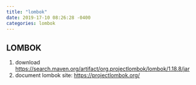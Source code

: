 ```yaml
---
title: "lombok"
date: 2019-17-10 08:26:28 -0400
categories: lombok  
---
```

## LOMBOK
1. download
    https://search.maven.org/artifact/org.projectlombok/lombok/1.18.8/jar
2. document
    lombok site: https://projectlombok.org/
